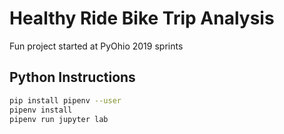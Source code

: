 # Healthy Ride Bike Trip Analysis
Fun project started at PyOhio 2019 sprints

## Python Instructions
```bash
pip install pipenv --user
pipenv install
pipenv run jupyter lab
```